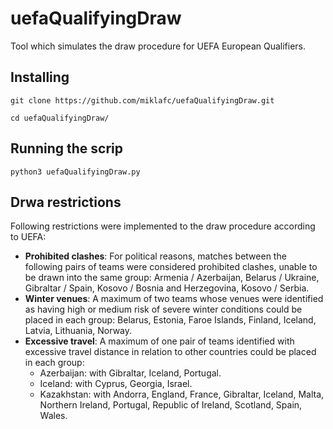 # uefaQualifyingDraw
Tool which simulates the draw procedure for UEFA European Qualifiers.

## Installing

```
git clone https://github.com/miklafc/uefaQualifyingDraw.git

cd uefaQualifyingDraw/
```
## Running the scrip

```
python3 uefaQualifyingDraw.py
```

## Drwa restrictions 

Following restrictions were implemented to the draw procedure according to UEFA:

- **Prohibited clashes**: For political reasons, matches between the following pairs of teams were considered prohibited clashes, unable to be drawn into the same group: Armenia / Azerbaijan, Belarus / Ukraine, Gibraltar / Spain, Kosovo / Bosnia and Herzegovina, Kosovo / Serbia.
- **Winter venues**: A maximum of two teams whose venues were identified as having high or medium risk of severe winter conditions could be placed in each group: Belarus, Estonia, Faroe Islands, Finland, Iceland, Latvia, Lithuania, Norway.
- **Excessive travel**: A maximum of one pair of teams identified with excessive travel distance in relation to other countries could be placed in each group:
  - Azerbaijan: with Gibraltar, Iceland, Portugal.
  - Iceland: with Cyprus, Georgia, Israel.
  - Kazakhstan: with Andorra, England, France, Gibraltar, Iceland, Malta, Northern Ireland, Portugal, Republic of Ireland, Scotland, Spain, Wales.
 


